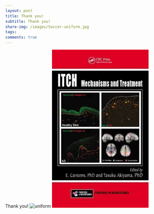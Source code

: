 ```yaml
---
layout: post
title: Thank you!  
subtitle: Thank you!  
share-img: /images/Soccer-uniform.jpg
tags: 
comments: true
---
```

Thank you!
![uniform](/images/Soccer-uniform.jpg)
![Book](images/Book.jpg)   
